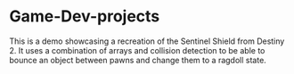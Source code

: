 # Game-Dev-projects
This is a demo showcasing a recreation of the Sentinel Shield from Destiny 2. 
It uses a combination of arrays and collision detection to be able to bounce an object between pawns and change them to a ragdoll state.
